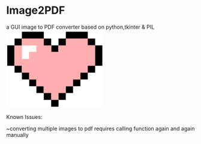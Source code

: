 # Image2PDF
a GUI image to PDF converter based on python,tkinter & PIL
![alt text](https://github.com/HrithikMJ/uforun69/blob/main/images/heart1.png?raw=true)


Known Issues:

   ~converting multiple images to pdf requires calling function again and again manually
